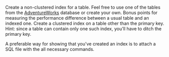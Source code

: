 Create a non-clustered index for a table. Feel free to use one of the tables from the [AdventureWorks](https://docs.microsoft.com/en-us/sql/samples/adventureworks-install-configure?view=sql-server-ver15&tabs=ssms) database or create your own. Bonus points for measuring the performance difference between a usual table and an indexed one. Create a clustered index on a table other than the primary key.
Hint: since a table can contain only one such index, you’ll have to ditch the primary key.

A preferable way for showing that you've created an index is to attach a SQL file with the all necessary commands.